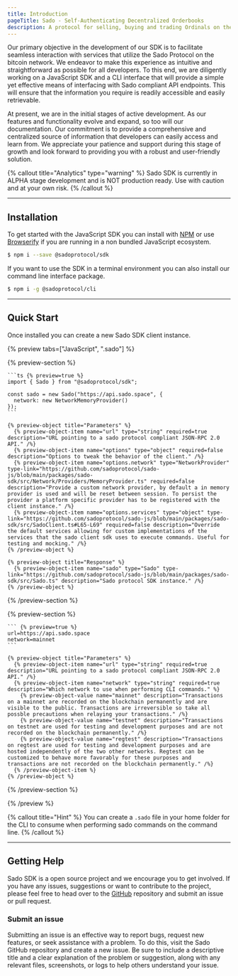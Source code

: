 ```yaml
---
title: Introduction
pageTitle: Sado - Self-Authenticating Decentralized Orderbooks
description: A protocol for selling, buying and trading Ordinals on the bitcoin network.
---
```


Our primary objective in the development of our SDK is to facilitate seamless interaction with services that utilize the Sado Protocol on the bitcoin network. We endeavor to make this experience as intuitive and straightforward as possible for all developers. To this end, we are diligently working on a JavaScript SDK and a CLI interface that will provide a simple yet effective means of interfacing with Sado compliant API endpoints. This will ensure that the information you require is readily accessible and easily retrievable.

At present, we are in the initial stages of active development. As our features and functionality evolve and expand, so too will our documentation. Our commitment is to provide a comprehensive and centralized source of information that developers can easily access and learn from. We appreciate your patience and support during this stage of growth and look forward to providing you with a robust and user-friendly solution.

{% callout title="Analytics" type="warning" %}
Sado SDK is currently in ALPHA stage development and is NOT production ready. Use with caution and at your own risk.
{% /callout %}

---

## Installation

To get started with the JavaScript SDK you can install with [NPM](https://www.npmjs.com/) or use [Browserify](https://browserify.org/) if you are running in a non bundled JavaScript ecosystem.

```sh
$ npm i --save @sadoprotocol/sdk
```

If you want to use the SDK in a terminal environment you can also install our command line interface package.

```sh
$ npm i -g @sadoprotocol/cli
```

---

## Quick Start

Once installed you can create a new Sado SDK client instance.

{% preview tabs=["JavaScript", ".sado"] %}

  {% preview-section %}

    ```ts {% preview=true %}
    import { Sado } from "@sadoprotocol/sdk";

    const sado = new Sado("https://api.sado.space", {
      network: new NetworkMemoryProvider()
    });
    ```

    {% preview-object title="Parameters" %}
      {% preview-object-item name="url" type="string" required=true description="URL pointing to a sado protocol compliant JSON-RPC 2.0 API." /%}
      {% preview-object-item name="options" type="object" required=false description="Options to tweak the behavior of the client." /%}
      {% preview-object-item name="options.network" type="NetworkProvider" type-link="https://github.com/sadoprotocol/sado-js/blob/main/packages/sado-sdk/src/Network/Providers/MemoryProvider.ts" required=false description="Provide a custom network provider, by default a in memory provider is used and will be reset between session. To persist the provider a platform specific provider has to be registered with the client instance." /%}
      {% preview-object-item name="options.services" type="object" type-link="https://github.com/sadoprotocol/sado-js/blob/main/packages/sado-sdk/src/SadoClient.ts#L65-L69" required=false description="Override the default services allowing for custom implementations of the services that the sado client sdk uses to execute commands. Useful for testing and mocking." /%}
    {% /preview-object %}

    {% preview-object title="Response" %}
      {% preview-object-item name="sado" type="Sado" type-link="https://github.com/sadoprotocol/sado-js/blob/main/packages/sado-sdk/src/Sado.ts" description="Sado protocol SDK instance." /%}
    {% /preview-object %}

  {% /preview-section %}

  {% preview-section %}

    ``` {% preview=true %}
    url=https://api.sado.space
    network=mainnet
    ```

    {% preview-object title="Parameters" %}
      {% preview-object-item name="url" type="string" required=true description="URL pointing to a sado protocol compliant JSON-RPC 2.0 API." /%}
      {% preview-object-item name="network" type="string" required=true description="Which network to use when performing CLI commands." %}
        {% preview-object-value name="mainnet" description="Transactions on a mainnet are recorded on the blockchain permanently and are visible to the public. Transactions are irreversible so take all possble precautions when relaying your transactions." /%}
        {% preview-object-value name="testnet" description="Transactions on testnet are used for testing and development purposes and are not recorded on the blockchain permanently." /%}
        {% preview-object-value name="regtest" description="Transactions on regtest are used for testing and development purposes and are hosted independently of the two other networks. Regtest can be customized to behave more favorably for these purposes and transactions are not recorded on the blockchain permanently." /%}
      {% /preview-object-item %}
    {% /preview-object %}

  {% /preview-section %}

{% /preview %}

{% callout title="Hint" %}
You can create a `.sado` file in your home folder for the CLI to consume when performing sado commands on the command line.
{% /callout %}

---

## Getting Help

Sado SDK is a open source project and we encourage you to get involved. If you have any issues, suggestions or want to contribute to the project, please feel free to head over to the [GitHub](https://github.com/sadoprotocol/sado-js) repository and submit an issue or pull request.

### Submit an issue

Submitting an issue is an effective way to report bugs, request new features, or seek assistance with a problem. To do this, visit the Sado GitHub repository and create a new issue. Be sure to include a descriptive title and a clear explanation of the problem or suggestion, along with any relevant files, screenshots, or logs to help others understand your issue.
